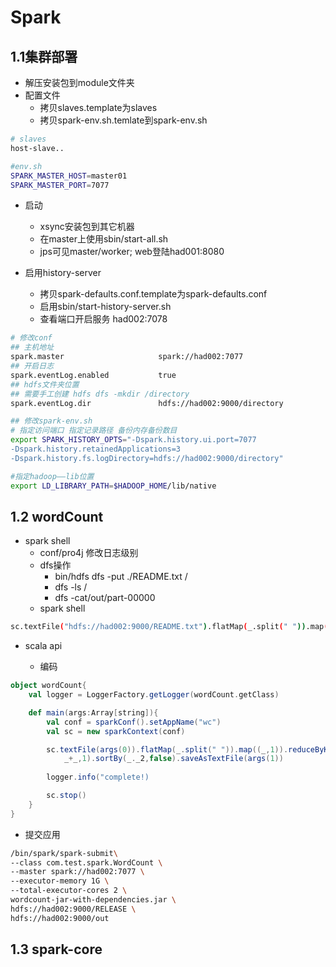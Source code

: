 
# Spark

## 1.1集群部署

-   解压安装包到module文件夹
-   配置文件
    - 拷贝slaves.template为slaves
    - 拷贝spark-env.sh.temlate到spark-env.sh

``` bash
# slaves
host-slave..

#env.sh
SPARK_MASTER_HOST=master01
SPARK_MASTER_PORT=7077
```
- 启动
  - xsync安装包到其它机器
  - 在master上使用sbin/start-all.sh
  - jps可见master/worker; web登陆had001:8080  


- 启用history-server
  - 拷贝spark-defaults.conf.template为spark-defaults.conf
  - 启用sbin/start-history-server.sh
  - 查看端口开启服务 had002:7078

``` bash
# 修改conf
## 主机地址 
spark.master                     spark://had002:7077
## 开启日志
spark.eventLog.enabled           true
## hdfs文件夹位置
## 需要手工创建 hdfs dfs -mkdir /directory
spark.eventLog.dir               hdfs://had002:9000/directory

## 修改spark-env.sh
# 指定访问端口 指定记录路径 备份内存备份数目 
export SPARK_HISTORY_OPTS="-Dspark.history.ui.port=7077
-Dspark.history.retainedApplications=3
-Dspark.history.fs.logDirectory=hdfs://had002:9000/directory"

#指定hadoop——lib位置
export LD_LIBRARY_PATH=$HADOOP_HOME/lib/native

```

## 1.2 wordCount
-   spark shell
    - conf/pro4j 修改日志级别
    - dfs操作
      - bin/hdfs dfs -put ./README.txt /
      - dfs -ls /
      - dfs -cat/out/part-00000
    - spark shell
``` bash
sc.textFile("hdfs://had002:9000/README.txt").flatMap(_.split(" ")).map((_,1)).reduceByKey(_+_).saveAsTextFile("hdfs://had002:9000/out")
```

- scala api 

  - 编码
``` scala
object wordCount{
    val logger = LoggerFactory.getLogger(wordCount.getClass)

    def main(args:Array[string]){
        val conf = sparkConf().setAppName("wc")
        val sc = new sparkContext(conf)

        sc.textFile(args(0)).flatMap(_.split(" ")).map((_,1)).reduceByKey(
            _+_,1).sortBy(_._2,false).saveAsTextFile(args(1))
        
        logger.info("complete!)

        sc.stop()
    }
}
```

- 提交应用
``` bash
/bin/spark/spark-submit\
--class com.test.spark.WordCount \
--master spark://had002:7077 \
--executor-memory 1G \
--total-executor-cores 2 \
wordcount-jar-with-dependencies.jar \
hdfs://had002:9000/RELEASE \
hdfs://had002:9000/out
```

## 1.3 spark-core
